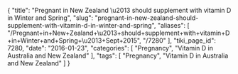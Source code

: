 {
    "title": "Pregnant in New Zealand \u2013 should supplement with vitamin D in Winter and Spring",
    "slug": "pregnant-in-new-zealand-should-supplement-with-vitamin-d-in-winter-and-spring",
    "aliases": [
        "/Pregnant+in+New+Zealand+\u2013+should+supplement+with+vitamin+D+in+Winter+and+Spring+\u2013+Sept+2015",
        "/7280"
    ],
    "tiki_page_id": 7280,
    "date": "2016-01-23",
    "categories": [
        "Pregnancy",
        "Vitamin D in Australia and New Zealand"
    ],
    "tags": [
        "Pregnancy",
        "Vitamin D in Australia and New Zealand"
    ]
}
